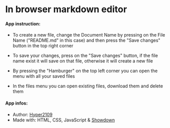# In browser markdown editor

#### App instruction:
- To create a new file, change the Document Name by pressing on the File Name ("README.md" in this case) and then press the "Save changes" button in the top right corner

- To save your changes, press on the "Save changes" button, if the file name exist it will save on that file, otherwise it will create a new file

- By pressing the "Hamburger" on the top left corner you can open the menu with all your saved files

- In the files menu you can open existing files, download them and delete them

#### App infos:
- Author: [Hyper2109](https://github.com/Hyper2109)
- Made with: HTML, CSS, JavaScript & [Showdown](https://github.com/showdownjs/showdown)
